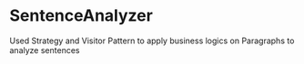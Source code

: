 # SentenceAnalyzer
Used Strategy and Visitor Pattern to apply business logics on Paragraphs to analyze sentences
